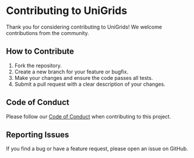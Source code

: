 # Contributing to UniGrids

Thank you for considering contributing to UniGrids! We welcome contributions from the community.

## How to Contribute

1. Fork the repository.
2. Create a new branch for your feature or bugfix.
3. Make your changes and ensure the code passes all tests.
4. Submit a pull request with a clear description of your changes.

## Code of Conduct

Please follow our [Code of Conduct](CODE_OF_CONDUCT.md) when contributing to this project.

## Reporting Issues

If you find a bug or have a feature request, please open an issue on GitHub.
